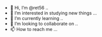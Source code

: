 - 👋 Hi, I’m @ret56 ..
- 👀 I’m interested in studying new things ...
- 🌱 I’m currently learning ..
- 💞️ I’m looking to collaborate on ..
- 📫 How to reach me ...
  

<!---
ret56/ret56 is a ✨ special ✨ repository because its `README.md` (this file) appears on your GitHub profile.
You can click the Preview link to take a look at your changes.
--->
